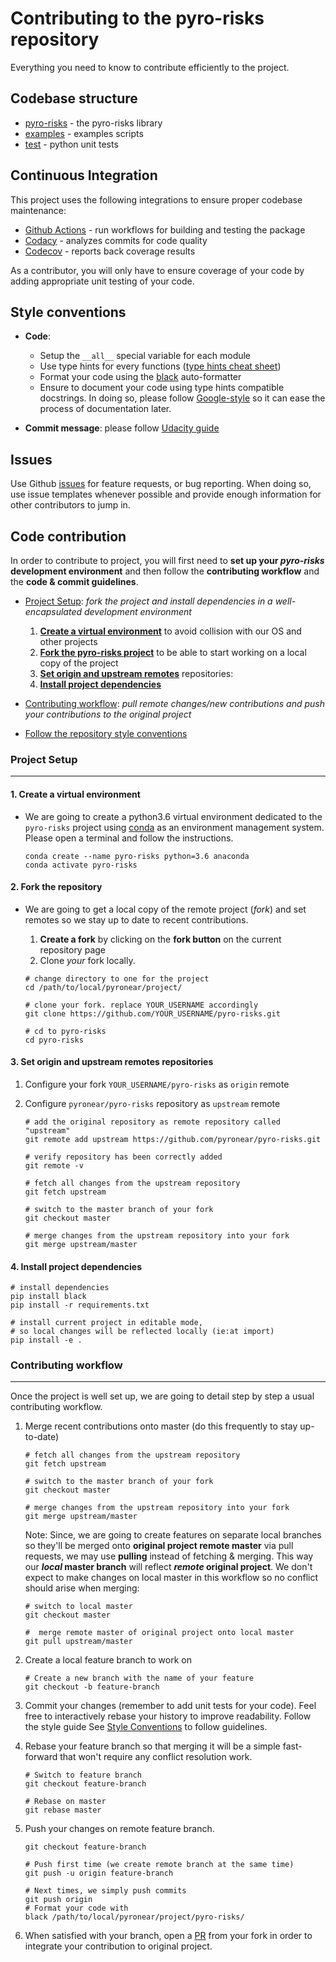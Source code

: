 # Contributing to the pyro-risks repository

Everything you need to know to contribute efficiently to the project.


## Codebase structure

- [pyro-risks](https://github.com/pyronear/pyro-risks/tree/master/pyro_risks) - the pyro-risks library
- [examples](https://github.com/pyronear/pyro-risks/tree/master/scripts) - examples scripts
- [test](https://github.com/pyronear/pyro-vision/blob/master/test) - python unit tests


## Continuous Integration

This project uses the following integrations to ensure proper codebase maintenance:

- [Github Actions](https://docs.github.com/en/free-pro-team@latest/actions/guides/about-continuous-integration) - run workflows for building and testing the package
- [Codacy](https://www.codacy.com/) - analyzes commits for code quality
- [Codecov](https://codecov.io/) - reports back coverage results

As a contributor, you will only have to ensure coverage of your code by adding appropriate unit testing of your code.

## Style conventions

- **Code**:
  - Setup the `__all__` special variable for each module
  - Use type hints for every functions ([type hints cheat sheet](https://mypy.readthedocs.io/en/stable/cheat_sheet_py3.html))
  - Format your code using the [black](https://github.com/psf/black) auto-formatter
  - Ensure to document your code using type hints compatible docstrings. In doing so, please follow [Google-style](https://sphinxcontrib-napoleon.readthedocs.io/en/latest/example_google.html) so it can ease the process of documentation later.

- **Commit message**: please follow [Udacity guide](http://udacity.github.io/git-styleguide/)

## Issues

Use Github [issues](https://github.com/pyronear/pyro-risks/issues) for feature requests, or bug reporting. When doing so, use issue templates whenever possible and provide enough information for other contributors to jump in.

## Code contribution

In order to contribute to project, you will first need to **set up your *pyro-risks* development environment** and then follow the **contributing workflow** and the **code & commit guidelines**.

* [Project Setup](#project-setup): *fork the project and install dependencies in a well-encapsulated development environment*
 
    1. [**Create a virtual environment**](#1-create-a-virtual-environment) to avoid collision with our OS and other projects
    2. [**Fork the pyro-risks project**](#2-fork-the-repository) to be able to start working on a local copy of the project
    3. [**Set origin and upstream remotes**](#3-set-origin-and-upstream-remotes-repositories) repositories: 
    4. [**Install project dependencies**](#4-install-project-dependencies)
   
* [Contributing workflow](#contributing-workflow): *pull remote changes/new contributions and push your contributions to the original project*

* [Follow the repository style conventions](#style-conventions)

### Project Setup
---

#### 1. Create a virtual environment

  - We are going to create a python3.6 virtual environment dedicated to the `pyro-risks` project using [conda](https://docs.conda.io/en/latest/) as an environment management system. Please open a terminal and follow the instructions.

    ```shell
    conda create --name pyro-risks python=3.6 anaconda 
    conda activate pyro-risks
    ```

#### 2. Fork the repository

- We are going to get a local copy of the remote project (_fork_) and set remotes so we stay up to date to recent contributions.

  1. **Create a fork** by clicking on the **fork button** on the current repository page
  2. Clone _your_ fork locally.
    ```shell
    # change directory to one for the project
    cd /path/to/local/pyronear/project/

    # clone your fork. replace YOUR_USERNAME accordingly
    git clone https://github.com/YOUR_USERNAME/pyro-risks.git

    # cd to pyro-risks
    cd pyro-risks
    ```

#### 3. Set origin and upstream remotes repositories

1. Configure your fork `YOUR_USERNAME/pyro-risks` as `origin` remote
2. Configure `pyronear/pyro-risks` repository as `upstream` remote

    ```shell
    # add the original repository as remote repository called "upstream"
    git remote add upstream https://github.com/pyronear/pyro-risks.git

    # verify repository has been correctly added
    git remote -v

    # fetch all changes from the upstream repository
    git fetch upstream

    # switch to the master branch of your fork
    git checkout master

    # merge changes from the upstream repository into your fork
    git merge upstream/master
    ```


#### 4. Install project dependencies

```shell
# install dependencies
pip install black
pip install -r requirements.txt

# install current project in editable mode,
# so local changes will be reflected locally (ie:at import)
pip install -e .
```


### Contributing workflow
---
Once the project is well set up, we are going to detail step by step a usual contributing workflow.

1.  Merge recent contributions onto master (do this frequently to stay up-to-date)
   
    ```shell
    # fetch all changes from the upstream repository
    git fetch upstream

    # switch to the master branch of your fork
    git checkout master

    # merge changes from the upstream repository into your fork
    git merge upstream/master
    ```

    Note: Since, we are going to create features on separate local branches so they'll be merged onto **original project remote master** via pull requests, we may use **pulling** instead of fetching & merging. This way our **_local_ master branch** will reflect **_remote_ original project**. We don't expect to make changes on local master in this workflow so no conflict should arise when merging:

    ```shell
    # switch to local master
    git checkout master

    #  merge remote master of original project onto local master
    git pull upstream/master
    ```

2. Create a local feature branch to work on

    ```shell
    # Create a new branch with the name of your feature
    git checkout -b feature-branch
    ```

3. Commit your changes (remember to add unit tests for your code). Feel free to interactively rebase your history to improve readability. Follow the style guide See [Style Conventions](#style-conventions) to follow guidelines.

4. Rebase your feature branch so that merging it will be a simple fast-forward that won't require any conflict resolution work.

    ```shell
    # Switch to feature branch
    git checkout feature-branch

    # Rebase on master
    git rebase master
    ```

5. Push your changes on remote feature branch.
    ```shell
    git checkout feature-branch

    # Push first time (we create remote branch at the same time)
    git push -u origin feature-branch

    # Next times, we simply push commits
    git push origin
    # Format your code with 
    black /path/to/local/pyronear/project/pyro-risks/
    ```

6. When satisfied with your branch, open a [PR](https://help.github.com/en/articles/creating-a-pull-request-from-a-fork) from your fork in order to integrate your contribution to original project.



